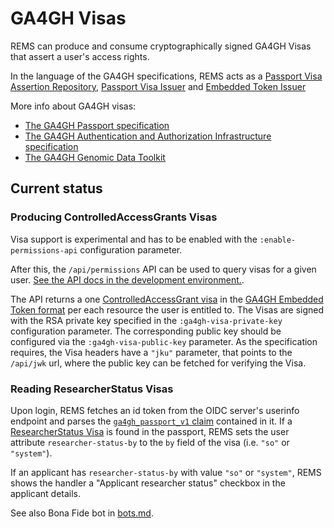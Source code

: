 # GA4GH Visas

REMS can produce and consume cryptographically signed GA4GH Visas that
assert a user's access rights.

In the language of the GA4GH specifications, REMS acts as a
[Passport Visa Assertion Repository](https://github.com/ga4gh-duri/ga4gh-duri.github.io/blob/master/researcher_ids/ga4gh_passport_v1.md#passport-visa-assertion-repository),
[Passport Visa Issuer](https://github.com/ga4gh-duri/ga4gh-duri.github.io/blob/master/researcher_ids/ga4gh_passport_v1.md#passport-visa-issuer)
and
[Embedded Token Issuer](https://github.com/ga4gh/data-security/blob/master/AAI/AAIConnectProfile.md#conformance-for-embedded-token-issuers)

More info about GA4GH visas:
- [The GA4GH Passport specification](https://github.com/ga4gh-duri/ga4gh-duri.github.io/blob/master/researcher_ids/ga4gh_passport_v1.md)
- [The GA4GH Authentication and Authorization Infrastructure specification](https://github.com/ga4gh/data-security/blob/master/AAI/AAIConnectProfile.md)
- [The GA4GH Genomic Data Toolkit](https://www.ga4gh.org/genomic-data-toolkit/)

## Current status

### Producing ControlledAccessGrants Visas

Visa support is experimental and has to be enabled with the `:enable-permissions-api` configuration parameter.

After this, the `/api/permissions` API can be used to query visas for a given user.
[See the API docs in the development environment.](https://rems-dev.rahtiapp.fi/swagger-ui/index.html#/permissions).

The API returns a one
[ControlledAccessGrant visa](https://github.com/ga4gh-duri/ga4gh-duri.github.io/blob/master/researcher_ids/ga4gh_passport_v1.md#controlledaccessgrants)
in the
[GA4GH Embedded Token format](https://github.com/ga4gh/data-security/blob/master/AAI/AAIConnectProfile.md#embedded-token-issued-by-embedded-token-issuer)
per each resource the user is entitled to. The Visas are signed with
the RSA private key specified in the `:ga4gh-visa-private-key`
configuration parameter. The corresponding public key should be
configured via the `:ga4gh-visa-public-key` parameter. As the
specification requires, the Visa headers have a `"jku"` parameter,
that points to the `/api/jwk` url, where the public key can be fetched
for verifying the Visa.

### Reading ResearcherStatus Visas

Upon login, REMS fetches an id token from the OIDC server's userinfo
endpoint and parses the
[`ga4gh_passport_v1` claim](https://github.com/ga4gh-duri/ga4gh-duri.github.io/blob/master/researcher_ids/ga4gh_passport_v1.md#passport-claim)
contained in it. If a
[ResearcherStatus Visa](https://github.com/ga4gh-duri/ga4gh-duri.github.io/blob/master/researcher_ids/ga4gh_passport_v1.md#researcherstatus)
is found in the passport, REMS sets the user attribute
`researcher-status-by` to the `by` field of the visa (i.e. `"so"` or
`"system"`).

If an applicant has `researcher-status-by` with value `"so"` or
`"system"`, REMS shows the handler a "Applicant researcher status"
checkbox in the applicant details.

See also Bona Fide bot in [bots.md](bots.md).
